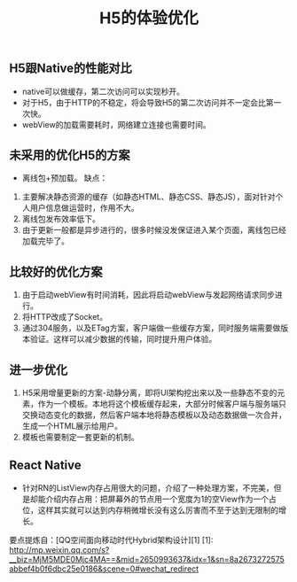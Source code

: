 ﻿---
title: H5的体验优化
categories: 
 - Web 
tags:
 - H5
 - JS
---

## H5跟Native的性能对比
- native可以做缓存，第二次访问可以实现秒开。
- 对于H5，由于HTTP的不稳定，将会导致H5的第二次访问并不一定会比第一次快。
- webView的加载需要耗时，网络建立连接也需要时间。

## 未采用的优化H5的方案
- 离线包+预加载。
缺点：
1. 主要解决静态资源的缓存（如静态HTML、静态CSS、静态JS），面对针对个人用户信息做运营时，作用不大。
2. 离线包发布效率低下。
3. 由于更新一般都是异步进行的，很多时候没发保证进入某个页面，离线包已经加载完毕了。

## 比较好的优化方案
1. 由于启动webView有时间消耗，因此将启动webView与发起网络请求同步进行。
2. 将HTTP改成了Socket。
3. 通过304服务，以及ETag方案，客户端做一些缓存方案，同时服务端需要做版本验证。这样可以减少数据的传输，同时提升用户体验。

## 进一步优化
1. H5采用增量更新的方案-动静分离，即将UI架构挖出来以及一些静态不变的元素，作为一个模板。本地将这个模板缓存起来，大部分时候客户端与服务端只交换动态变化的数据，然后客户端本地将静态模板以及动态数据做一次合并，生成一个HTML展示给用户。
2. 模板也需要制定一套更新的机制。

## React Native
- 针对RN的ListView内存占用很大的问题，介绍了一种处理方案，不完美，但是却能介绍内存占用：把屏幕外的节点用一个宽度为1的空View作为一个占位，这样其实就可以达到内存稍微增长没有这么厉害而不至于达到无限制的增长。

要点提炼自：[QQ空间面向移动时代Hybrid架构设计][1]
[1]: http://mp.weixin.qq.com/s?__biz=MjM5MDE0Mjc4MA==&mid=2650993637&idx=1&sn=8a2673272575abbef4b0f6dbc25e0186&scene=0#wechat_redirect
